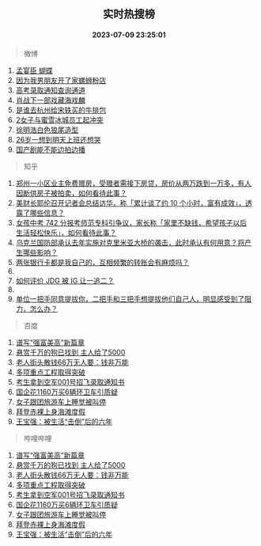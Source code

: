 <div align="center"><h2>实时热搜榜</h2><h4>2023-07-09 23:25:01</h4></div>

> 微博  

1. [孟宴臣 蝴蝶](https://s.weibo.com/weibo?q=%E5%AD%9F%E5%AE%B4%E8%87%A3%20%E8%9D%B4%E8%9D%B6&t=31&band_rank=1&Refer=top)<br />
2. [因为我男朋友开了家螺蛳粉店](https://s.weibo.com/weibo?q=%23%E5%9B%A0%E4%B8%BA%E6%88%91%E7%94%B7%E6%9C%8B%E5%8F%8B%E5%BC%80%E4%BA%86%E5%AE%B6%E8%9E%BA%E8%9B%B3%E7%B2%89%E5%BA%97%23&t=31&band_rank=2&Refer=top)<br />
3. [高考录取通知查询通道](https://s.weibo.com/weibo?q=%23%E9%AB%98%E8%80%83%E5%BD%95%E5%8F%96%E9%80%9A%E7%9F%A5%E6%9F%A5%E8%AF%A2%E9%80%9A%E9%81%93%23&t=31&band_rank=3&Refer=top)<br />
4. [肖战下一部戏藏海戏麟](https://s.weibo.com/weibo?q=%23%E8%82%96%E6%88%98%E4%B8%8B%E4%B8%80%E9%83%A8%E6%88%8F%E8%97%8F%E6%B5%B7%E6%88%8F%E9%BA%9F%23&t=31&band_rank=4&Refer=top)<br />
5. [是谁去杭州给宋轶买的牛排包](https://s.weibo.com/weibo?q=%23%E6%98%AF%E8%B0%81%E5%8E%BB%E6%9D%AD%E5%B7%9E%E7%BB%99%E5%AE%8B%E8%BD%B6%E4%B9%B0%E7%9A%84%E7%89%9B%E6%8E%92%E5%8C%85%23&t=31&band_rank=5&Refer=top)<br />
6. [2女子与蜜雪冰城员工起冲突](https://s.weibo.com/weibo?q=%232%E5%A5%B3%E5%AD%90%E4%B8%8E%E8%9C%9C%E9%9B%AA%E5%86%B0%E5%9F%8E%E5%91%98%E5%B7%A5%E8%B5%B7%E5%86%B2%E7%AA%81%23&t=31&band_rank=6&Refer=top)<br />
7. [徐明浩白色狼尾造型](https://s.weibo.com/weibo?q=%23%E5%BE%90%E6%98%8E%E6%B5%A9%E7%99%BD%E8%89%B2%E7%8B%BC%E5%B0%BE%E9%80%A0%E5%9E%8B%23&t=31&band_rank=7&Refer=top)<br />
8. [26岁一想到明天上班还想哭](https://s.weibo.com/weibo?q=%2326%E5%B2%81%E4%B8%80%E6%83%B3%E5%88%B0%E6%98%8E%E5%A4%A9%E4%B8%8A%E7%8F%AD%E8%BF%98%E6%83%B3%E5%93%AD%23&t=31&band_rank=8&Refer=top)<br />
9. [国产剧能不能边拍边播](https://s.weibo.com/weibo?q=%E5%9B%BD%E4%BA%A7%E5%89%A7%E8%83%BD%E4%B8%8D%E8%83%BD%E8%BE%B9%E6%8B%8D%E8%BE%B9%E6%92%AD&t=31&band_rank=9&Refer=top)<br />

> 知乎  

1. [郑州一小区业主免费赠房，受赠者需接下房贷，房价从两万跌到一万多，有人因断供房子被拍卖，如何看待此事？](https://www.zhihu.com/question/611125322)<br />
2. [美财长耶伦召开记者会总结访华，称「累计谈了约 10 个小时，富有成效」，透露了哪些信息？](https://www.zhihu.com/question/611205658)<br />
3. [女孩中考 742 分报考师范专科引争议，家长称「家里不缺钱，希望孩子以后生活轻松快乐」，如何看待此事？](https://www.zhihu.com/question/611196621)<br />
4. [乌克兰国防部承认去年实施对克里米亚大桥的袭击，此时承认有何用意？将产生哪些影响？](https://www.zhihu.com/question/611197844)<br />
5. [两张银行卡都是我自己的，互相频繁的转账会有麻烦吗？](https://www.zhihu.com/question/600890599)<br />
6. []()<br />
7. [如何评价 JDG 被 IG 让一追二？](https://www.zhihu.com/question/611228653)<br />
8. []()<br />
9. [单位一把手同意提拔你，二把手和三把手想提拔他们自己人，明显感受到了阻力，怎么办？](https://www.zhihu.com/question/607420190)<br />

> 百度  

1. [谱写“强富美高”新篇章](https://www.baidu.com/s?wd=%E8%B0%B1%E5%86%99%E2%80%9C%E5%BC%BA%E5%AF%8C%E7%BE%8E%E9%AB%98%E2%80%9D%E6%96%B0%E7%AF%87%E7%AB%A0&sa=fyb_news&rsv_dl=fyb_news)<br />
2. [悬赏千万的狗已找到 主人给了5000](https://www.baidu.com/s?wd=%E6%82%AC%E8%B5%8F%E5%8D%83%E4%B8%87%E7%9A%84%E7%8B%97%E5%B7%B2%E6%89%BE%E5%88%B0+%E4%B8%BB%E4%BA%BA%E7%BB%99%E4%BA%865000&sa=fyb_news&rsv_dl=fyb_news)<br />
3. [老人街头散钱66万无人要：钱非万能](https://www.baidu.com/s?wd=%E8%80%81%E4%BA%BA%E8%A1%97%E5%A4%B4%E6%95%A3%E9%92%B166%E4%B8%87%E6%97%A0%E4%BA%BA%E8%A6%81%EF%BC%9A%E9%92%B1%E9%9D%9E%E4%B8%87%E8%83%BD&sa=fyb_news&rsv_dl=fyb_news)<br />
4. [多项重点工程取得突破](https://www.baidu.com/s?wd=%E5%A4%9A%E9%A1%B9%E9%87%8D%E7%82%B9%E5%B7%A5%E7%A8%8B%E5%8F%96%E5%BE%97%E7%AA%81%E7%A0%B4&sa=fyb_news&rsv_dl=fyb_news)<br />
5. [考生拿到空军001号招飞录取通知书](https://www.baidu.com/s?wd=%E8%80%83%E7%94%9F%E6%8B%BF%E5%88%B0%E7%A9%BA%E5%86%9B001%E5%8F%B7%E6%8B%9B%E9%A3%9E%E5%BD%95%E5%8F%96%E9%80%9A%E7%9F%A5%E4%B9%A6&sa=fyb_news&rsv_dl=fyb_news)<br />
6. [国企花1160万买6辆环卫车引质疑](https://www.baidu.com/s?wd=%E5%9B%BD%E4%BC%81%E8%8A%B11160%E4%B8%87%E4%B9%B06%E8%BE%86%E7%8E%AF%E5%8D%AB%E8%BD%A6%E5%BC%95%E8%B4%A8%E7%96%91&sa=fyb_news&rsv_dl=fyb_news)<br />
7. [女子跟团旅游车上睡觉被叫停](https://www.baidu.com/s?wd=%E5%A5%B3%E5%AD%90%E8%B7%9F%E5%9B%A2%E6%97%85%E6%B8%B8%E8%BD%A6%E4%B8%8A%E7%9D%A1%E8%A7%89%E8%A2%AB%E5%8F%AB%E5%81%9C&sa=fyb_news&rsv_dl=fyb_news)<br />
8. [拜登赤裸上身海滩度假](https://www.baidu.com/s?wd=%E6%8B%9C%E7%99%BB%E8%B5%A4%E8%A3%B8%E4%B8%8A%E8%BA%AB%E6%B5%B7%E6%BB%A9%E5%BA%A6%E5%81%87&sa=fyb_news&rsv_dl=fyb_news)<br />
9. [王宝强：被生活“击倒”后的六年](https://www.baidu.com/s?wd=%E7%8E%8B%E5%AE%9D%E5%BC%BA%EF%BC%9A%E8%A2%AB%E7%94%9F%E6%B4%BB%E2%80%9C%E5%87%BB%E5%80%92%E2%80%9D%E5%90%8E%E7%9A%84%E5%85%AD%E5%B9%B4&sa=fyb_news&rsv_dl=fyb_news)<br />

> 哔哩哔哩  

1. [谱写“强富美高”新篇章](https://www.baidu.com/s?wd=%E8%B0%B1%E5%86%99%E2%80%9C%E5%BC%BA%E5%AF%8C%E7%BE%8E%E9%AB%98%E2%80%9D%E6%96%B0%E7%AF%87%E7%AB%A0&sa=fyb_news&rsv_dl=fyb_news)<br />
2. [悬赏千万的狗已找到 主人给了5000](https://www.baidu.com/s?wd=%E6%82%AC%E8%B5%8F%E5%8D%83%E4%B8%87%E7%9A%84%E7%8B%97%E5%B7%B2%E6%89%BE%E5%88%B0+%E4%B8%BB%E4%BA%BA%E7%BB%99%E4%BA%865000&sa=fyb_news&rsv_dl=fyb_news)<br />
3. [老人街头散钱66万无人要：钱非万能](https://www.baidu.com/s?wd=%E8%80%81%E4%BA%BA%E8%A1%97%E5%A4%B4%E6%95%A3%E9%92%B166%E4%B8%87%E6%97%A0%E4%BA%BA%E8%A6%81%EF%BC%9A%E9%92%B1%E9%9D%9E%E4%B8%87%E8%83%BD&sa=fyb_news&rsv_dl=fyb_news)<br />
4. [多项重点工程取得突破](https://www.baidu.com/s?wd=%E5%A4%9A%E9%A1%B9%E9%87%8D%E7%82%B9%E5%B7%A5%E7%A8%8B%E5%8F%96%E5%BE%97%E7%AA%81%E7%A0%B4&sa=fyb_news&rsv_dl=fyb_news)<br />
5. [考生拿到空军001号招飞录取通知书](https://www.baidu.com/s?wd=%E8%80%83%E7%94%9F%E6%8B%BF%E5%88%B0%E7%A9%BA%E5%86%9B001%E5%8F%B7%E6%8B%9B%E9%A3%9E%E5%BD%95%E5%8F%96%E9%80%9A%E7%9F%A5%E4%B9%A6&sa=fyb_news&rsv_dl=fyb_news)<br />
6. [国企花1160万买6辆环卫车引质疑](https://www.baidu.com/s?wd=%E5%9B%BD%E4%BC%81%E8%8A%B11160%E4%B8%87%E4%B9%B06%E8%BE%86%E7%8E%AF%E5%8D%AB%E8%BD%A6%E5%BC%95%E8%B4%A8%E7%96%91&sa=fyb_news&rsv_dl=fyb_news)<br />
7. [女子跟团旅游车上睡觉被叫停](https://www.baidu.com/s?wd=%E5%A5%B3%E5%AD%90%E8%B7%9F%E5%9B%A2%E6%97%85%E6%B8%B8%E8%BD%A6%E4%B8%8A%E7%9D%A1%E8%A7%89%E8%A2%AB%E5%8F%AB%E5%81%9C&sa=fyb_news&rsv_dl=fyb_news)<br />
8. [拜登赤裸上身海滩度假](https://www.baidu.com/s?wd=%E6%8B%9C%E7%99%BB%E8%B5%A4%E8%A3%B8%E4%B8%8A%E8%BA%AB%E6%B5%B7%E6%BB%A9%E5%BA%A6%E5%81%87&sa=fyb_news&rsv_dl=fyb_news)<br />
9. [王宝强：被生活“击倒”后的六年](https://www.baidu.com/s?wd=%E7%8E%8B%E5%AE%9D%E5%BC%BA%EF%BC%9A%E8%A2%AB%E7%94%9F%E6%B4%BB%E2%80%9C%E5%87%BB%E5%80%92%E2%80%9D%E5%90%8E%E7%9A%84%E5%85%AD%E5%B9%B4&sa=fyb_news&rsv_dl=fyb_news)<br />
